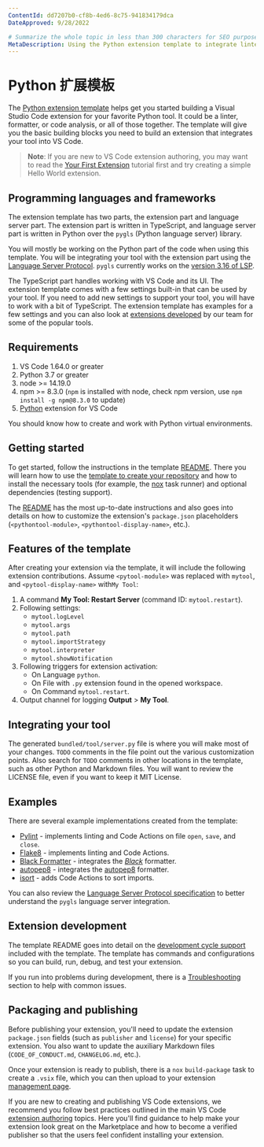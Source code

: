 ```yaml
---
ContentId: dd7207b0-cf8b-4ed6-8c75-941834179dca
DateApproved: 9/28/2022

# Summarize the whole topic in less than 300 characters for SEO purpose
MetaDescription: Using the Python extension template to integrate linters, formatters, and language features into Visual Studio Code
---
```


# Python 扩展模板

The [Python extension template](https://github.com/microsoft/vscode-python-tools-extension-template) helps get you started building a Visual Studio Code extension for your favorite Python tool. It could be a linter, formatter, or code analysis, or all of those together. The template will give you the basic building blocks you need to build an extension that integrates your tool into VS Code.

> **Note**: If you are new to VS Code extension authoring, you may want to read the [Your First Extension](/api/get-started/your-first-extension) tutorial first and try creating a simple Hello World extension.

## Programming languages and frameworks

The extension template has two parts, the extension part and language server part. The extension part is written in TypeScript, and language server part is written in Python over the `pygls` (Python language server) library.

You will mostly be working on the Python part of the code when using this template. You will be integrating your tool with the extension part using the [Language Server Protocol](https://microsoft.github.io/language-server-protocol). `pygls` currently works on the [version 3.16 of LSP](https://microsoft.github.io/language-server-protocol/specifications/specification-3-16).

The TypeScript part handles working with VS Code and its UI. The extension template comes with a few settings built-in that can be used by your tool. If you need to add new settings to support your tool, you will have to work with a bit of TypeScript. The extension template has examples for a few settings and you can also look at [extensions developed](#examples) by our team for some of the popular tools.

## Requirements

1. VS Code 1.64.0 or greater
1. Python 3.7 or greater
1. node >= 14.19.0
1. npm >= 8.3.0 (`npm` is installed with node, check npm version, use `npm install -g npm@8.3.0` to update)
1. [Python](https://marketplace.visualstudio.com/items?itemName=ms-python.python) extension for VS Code

You should know how to create and work with Python virtual environments.

## Getting started

To get started, follow the instructions in the template [README](https://github.com/microsoft/vscode-python-tools-extension-template#readme). There you will learn how to use the [template to create your repository](https://docs.github.com/repositories/creating-and-managing-repositories/creating-a-repository-from-a-template) and how to install the necessary tools (for example, the [nox](https://nox.thea.codes) task runner) and optional dependencies (testing support).

The [README](https://github.com/microsoft/vscode-python-tools-extension-template#readme) has the most up-to-date instructions and also goes into details on how to customize the extension's `package.json` placeholders (`<pythontool-module>`, `<pythontool-display-name>`, etc.).

## Features of the template

After creating your extension via the template, it will include the following extension contributions. Assume `<pytool-module>` was replaced with `mytool`, and `<pytool-display-name>` with`My Tool`:

1. A command **My Tool: Restart Server** (command ID: `mytool.restart`).
1. Following settings:
   - `mytool.logLevel`
   - `mytool.args`
   - `mytool.path`
   - `mytool.importStrategy`
   - `mytool.interpreter`
   - `mytool.showNotification`
1. Following triggers for extension activation:
   - On Language `python`.
   - On File with `.py` extension found in the opened workspace.
   - On Command `mytool.restart`.
1. Output channel for logging **Output** > **My Tool**.

## Integrating your tool

The generated `bundled/tool/server.py` file is where you will make most of your changes. `TODO` comments in the file point out the various customization points. Also search for `TODO` comments in other locations in the template, such as other Python and Markdown files. You will want to review the LICENSE file, even if you want to keep it MIT License.

## Examples

There are several example implementations created from the template:

- [Pylint](https://github.com/microsoft/vscode-pylint/tree/main/bundled/tool) - implements linting and Code Actions on file `open`, `save`, and `close`.
- [Flake8](https://github.com/microsoft/vscode-flake8/tree/main/bundled/tool) - implements linting and Code Actions.
- [Black Formatter](https://github.com/microsoft/vscode-black-formatter/tree/main/bundled/tool) - integrates the [_Black_](https://github.com/python/black) formatter.
- [autopep8](https://github.com/microsoft/vscode-autopep8/tree/main/bundled/tool) - integrates the [autopep8](https://pypi.org/project/autopep8) formatter.
- [isort](https://github.com/microsoft/vscode-isort/blob/main/bundled/tool) - adds Code Actions to sort imports.

You can also review the [Language Server Protocol specification](https://microsoft.github.io/language-server-protocol/specifications/specification-3-16) to better understand the `pygls` language server integration.

## Extension development

The template README goes into detail on the [development cycle support](https://github.com/microsoft/vscode-python-tools-extension-template#debugging) included with the template. The template has commands and configurations so you can build, run, debug, and test your extension.

If you run into problems during development, there is a [Troubleshooting](https://github.com/microsoft/vscode-python-tools-extension-template#troubleshooting) section to help with common issues.

## Packaging and publishing

Before publishing your extension, you'll need to update the extension `package.json` fields (such as `publisher` and `license`) for your specific extension. You also want to update the auxiliary Markdown files (`CODE_OF_CONDUCT.md`, `CHANGELOG.md`, etc.).

Once your extension is ready to publish, there is a `nox` `build-package` task to create a `.vsix` file, which you can then upload to your extension [management page](https://marketplace.visualstudio.com/manage).

If you are new to creating and publishing VS Code extensions, we recommend you follow best practices outlined in the main VS Code [extension authoring](/api/working-with-extensions/publishing-extension#advanced-usage) topics. Here you'll find guidance to help make your extension look great on the Marketplace and how to become a verified publisher so that the users feel confident installing your extension.
